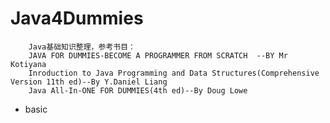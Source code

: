 # Java4Dummies
		Java基础知识整理，参考书目：
		JAVA FOR DUMMIES-BECOME A PROGRAMMER FROM SCRATCH  --BY Mr Kotiyana
		Inroduction to Java Programming and Data Structures(Comprehensive Version 11th ed)--By Y.Daniel Liang
		Java All-In-ONE FOR DUMMIES(4th ed)--By Doug Lowe
* basic
